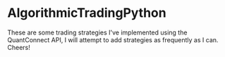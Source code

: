 # AlgorithmicTradingPython
These are some trading strategies I've implemented using the QuantConnect API, I will attempt to add strategies as frequently as I can. Cheers!